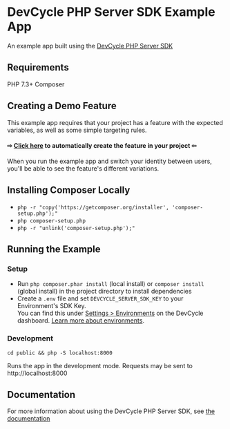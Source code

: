 # DevCycle PHP Server SDK Example App

An example app built using the [DevCycle PHP Server SDK](https://docs.devcycle.com/sdk/server-side-sdks/php/)

## Requirements

PHP 7.3+
Composer

## Creating a Demo Feature
This example app requires that your project has a feature with the expected variables, as well as some simple targeting rules. 

#### ⇨ [Click here](https://app.devcycle.com/r/create?resource=feature&key=hello-togglebot) to automatically create the feature in your project ⇦

When you run the example app and switch your identity between users, you'll be able to see the feature's different variations.

## Installing Composer Locally
* `php -r "copy('https://getcomposer.org/installer', 'composer-setup.php');"`
* `php composer-setup.php`
* `php -r "unlink('composer-setup.php');"`

## Running the Example
### Setup

* Run `php composer.phar install` (local install) or `composer install` (global install) in the project directory to install dependencies
* Create a `.env` file and set `DEVCYCLE_SERVER_SDK_KEY` to your Environment's SDK Key.\
You can find this under [Settings > Environments](https://app.devcycle.com/r/environments) on the DevCycle dashboard.
[Learn more about environments](https://docs.devcycle.com/essentials/environments).

### Development

`cd public && php -S localhost:8000`

Runs the app in the development mode. Requests may be sent to http://localhost:8000

## Documentation
For more information about using the DevCycle PHP Server SDK, see [the documentation](https://docs.devcycle.com/sdk/server-side-sdks/php/)
